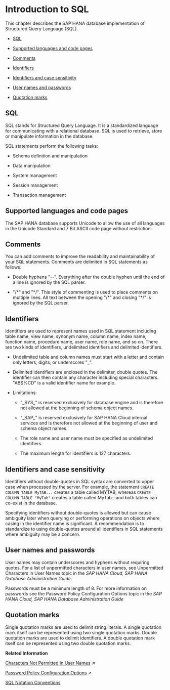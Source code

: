 <!-- loio209f5020751910148fd8fe88aa4d79d9 -->

# Introduction to SQL

This chapter describes the SAP HANA database implementation of Structured Query Language \(SQL\).



-   [SQL](introduction-to-sql-209f502.md#loio209f5020751910148fd8fe88aa4d79d9___bsql_introduction_1sql_introduction_sql) 

-   [Supported languages and code pages](introduction-to-sql-209f502.md#loio209f5020751910148fd8fe88aa4d79d9___bsql_introduction_1sql_introduction_supported_languages_and_code_pages) 

-   [Comments](introduction-to-sql-209f502.md#loio209f5020751910148fd8fe88aa4d79d9___bsql_introduction_1sql_introduction_comment) 

-   [Identifiers](introduction-to-sql-209f502.md#loio209f5020751910148fd8fe88aa4d79d9___bsql_introduction_1sql_introduction_identifiers) 

-   [Identifiers and case sensitivity](introduction-to-sql-209f502.md#loio209f5020751910148fd8fe88aa4d79d9__identifiers_case)

-   [User names and passwords](introduction-to-sql-209f502.md#loio209f5020751910148fd8fe88aa4d79d9__usernames_and_passwords)

-   [Quotation marks](introduction-to-sql-209f502.md#loio209f5020751910148fd8fe88aa4d79d9___bsql_introduction_1sql_introduction_quotation_marks)




<a name="loio209f5020751910148fd8fe88aa4d79d9___bsql_introduction_1sql_introduction_sql"/>

## SQL

SQL stands for Structured Query Language. It is a standardized language for communicating with a relational database. SQL is used to retrieve, store or manipulate information in the database.

SQL statements perform the following tasks:

-   Schema definition and manipulation

-   Data manipulation

-   System management

-   Session management

-   Transaction management




<a name="loio209f5020751910148fd8fe88aa4d79d9___bsql_introduction_1sql_introduction_supported_languages_and_code_pages"/>

## Supported languages and code pages

The SAP HANA database supports Unicode to allow the use of all languages in the Unicode Standard and 7 Bit ASCII code page without restriction.



<a name="loio209f5020751910148fd8fe88aa4d79d9___bsql_introduction_1sql_introduction_comment"/>

## Comments

You can add comments to improve the readability and maintainability of your SQL statements. Comments are delimited in SQL statements as follows:

-   Double hyphens "--". Everything after the double hyphen until the end of a line is ignored by the SQL parser.

-   "/\*" and "\*/". This style of commenting is used to place comments on multiple lines. All text between the opening "/\*" and closing "\*/" is ignored by the SQL parser.




<a name="loio209f5020751910148fd8fe88aa4d79d9___bsql_introduction_1sql_introduction_identifiers"/>

## Identifiers

Identifiers are used to represent names used in SQL statement including table name, view name, synonym name, column name, index name, function name, procedure name, user name, role name, and so on. There are two kinds of identifiers, undelimited identifiers and delimited identifiers.

-   Undelimited table and column names must start with a letter and contain only letters, digits, or underscores "\_".

-   Delimited identifiers are enclosed in the delimiter, double quotes. The identifier can then contain any character including special characters. "AB$%CD" is a valid identifier name for example.

-   Limitations:

    -   "\_SYS\_" is reserved exclusively for database engine and is therefore not allowed at the beginning of schema object names.

    -   "\_SAP\_" is reserved exclusively for SAP HANA Cloud internal services and is therefore not allowed at the beginning of user and schema object names.

    -   The role name and user name must be specified as undelimited identifiers.

    -   The maximum length for identifiers is 127 characters.





<a name="loio209f5020751910148fd8fe88aa4d79d9__identifiers_case"/>

## Identifiers and case sensitivity

Identifiers without double-quotes in SQL syntax are converted to upper case when processed by the server. For example, the statement `CREATE COLUMN TABLE MyTAB...` creates a table called MYTAB, whereas `CREATE COLUMN TABLE "MyTab"` creates a table called MyTab--and both tables can co-exist in the database.

Specifying identifiers without double-quotes is allowed but can cause ambiguity later when querying or performing operations on objects where casing in the identifier name is significant. A recommendation is to standardize to using double-quotes around all identifiers in SQL statements where ambiguity may be a concern.



<a name="loio209f5020751910148fd8fe88aa4d79d9__usernames_and_passwords"/>

## User names and passwords

User names may contain underscores and hyphens without requiring quotes. For a list of unpermitted characters in user names, see Unpermitted Characters in User Names topic in the *SAP HANA Cloud, SAP HANA Database Administration Guide*.

Passwords must be a minimum length of 8. For more information on passwords see the Password Policy Configuration Options topic in the *SAP HANA Cloud, SAP HANA Database Administration Guide*



<a name="loio209f5020751910148fd8fe88aa4d79d9___bsql_introduction_1sql_introduction_quotation_marks"/>

## Quotation marks

Single quotation marks are used to delimit string literals. A single quotation mark itself can be represented using two single quotation marks. Double quotation marks are used to delimit identifiers. A double quotation mark itself can be represented using two double quotation marks.

**Related Information**  


[Characters Not Permitted in User Names](https://help.sap.com/viewer/a1317de16a1e41a6b0ff81849d80713c/2024_3_QRC/en-US/55d3b5a01166494582cc12f70ccfa17f.html "User names can contain any Compatibility Encoding Scheme for UTF-16: 8-Bit (CESU-8) characters except for a small subset.") :arrow_upper_right:

[Password Policy Configuration Options](https://help.sap.com/viewer/a1317de16a1e41a6b0ff81849d80713c/2024_3_QRC/en-US/61662e3032ad4f8dbdb5063a21a7d706.html "The password policy of the database is defined by parameters in the password policy section of the indexserver.ini configuration file. The initial password policy of a user group is a copy of the database password policy.") :arrow_upper_right:

[SQL Notation Conventions](sql-notation-conventions-209e0cd.md "SQL syntax notation conventions used in this guide.")

